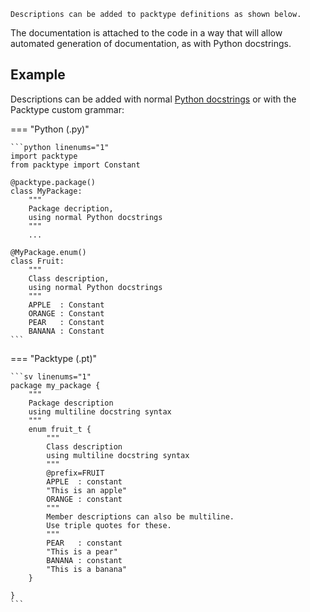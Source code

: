     Descriptions can be added to packtype definitions as shown below.
The documentation is attached to the code in a way that will allow automated generation of documentation,
as with Python docstrings.

## Example

Descriptions can be added with normal [Python docstrings]((https://peps.python.org/pep-0257/)) or with the Packtype custom grammar:

=== "Python (.py)"

    ```python linenums="1"
    import packtype
    from packtype import Constant

    @packtype.package()
    class MyPackage:
        """
        Package decription,
        using normal Python docstrings
        """
        ...

    @MyPackage.enum()
    class Fruit:
        """
        Class description,
        using normal Python docstrings
        """
        APPLE  : Constant
        ORANGE : Constant
        PEAR   : Constant
        BANANA : Constant
    ```

=== "Packtype (.pt)"

    ```sv linenums="1"
    package my_package {
        """
        Package description
        using multiline docstring syntax
        """
        enum fruit_t {
            """
            Class description
            using multiline docstring syntax
            """
            @prefix=FRUIT
            APPLE  : constant
            "This is an apple"
            ORANGE : constant
            """
            Member descriptions can also be multiline.
            Use triple quotes for these.
            """
            PEAR   : constant
            "This is a pear"
            BANANA : constant
            "This is a banana"
        }

    }
    ```


```
